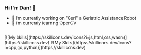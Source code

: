 ### Hi I'm Dan! 👋

<!--
**sftwrngnr/sftwrngnr** is a ✨ _special_ ✨ repository because its `README.md` (this file) appears on your GitHub profile.

Here are some ideas to get you started:

-->
- 🔭 I’m currently working on "Geri" a Geriatric Assistance Robot
- 🌱 I’m currently learning OpenCV
<br>
[![My Skills](https://skillicons.dev/icons?i=js,html,css,wasm)](https://skillicons.dev)
[![My Skills](https://skillicons.dev/icons?i=cpp,go,python)](https://skillicons.dev)
